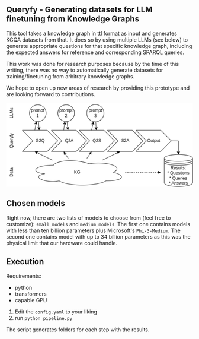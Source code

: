 Queryfy - Generating datasets for LLM finetuning from Knowledge Graphs
---

This tool takes a knowledge graph in ttl format as input and generates KGQA datasets from that.
It does so by using multiple LLMs (see below) to generate appropriate questions for that specific knowledge graph, including the expected answers for reference and corresponding SPARQL queries.

This work was done for research purposes because by the time of this writing, there was no way to automatically generate datasets for training/finetuning from arbitrary knowledge graphs.

We hope to open up new areas of research by providing this prototype and are looking forward to contributions.

![Visualization of the Pipeline](./img/Queryfy-Process.drawio.png)

## Chosen models

Right now, there are two lists of models to choose from (feel free to customize): `small_models` and `medium_models`. 
The first one contains models with less than ten billion parameters plus Microsoft's `Phi-3-Medium`.
The second one contains model with up to 34 billion parameters as this was the physical limit that our hardware could handle.

## Execution

Requirements:
* python
* transformers
* capable GPU

1. Edit the `config.yaml` to your liking
2. run `python pipeline.py`

The script generates folders for each step with the results. 


